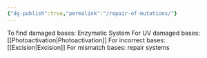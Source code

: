 ```yaml
---
{"dg-publish":true,"permalink":"/repair-of-mutations/"}
---
```


To find damaged bases: Enzymatic System
For UV damaged bases: [[Photoactivation\|Photoactivation]]
For incorrect bases: [[Excision\|Excision]]
For mismatch bases: repair systems
